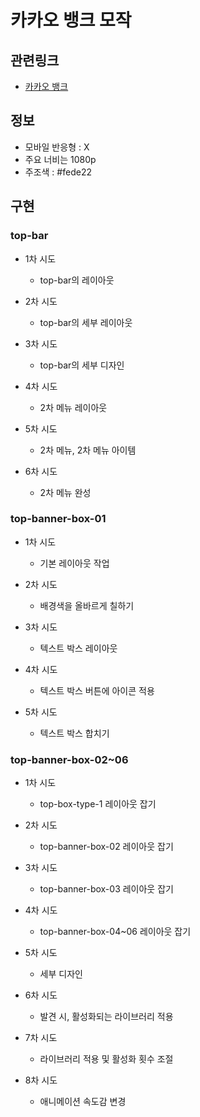 # 카카오 뱅크 모작

## 관련링크

- [카카오 뱅크](https://www.kakaobank.com/)

## 정보

- 모바일 반응형 : X
- 주요 너비는 1080p
- 주조색 : #fede22

## 구현

### top-bar

- 1차 시도

  - top-bar의 레이아웃

- 2차 시도

  - top-bar의 세부 레이아웃

- 3차 시도

  - top-bar의 세부 디자인

- 4차 시도

  - 2차 메뉴 레이아웃

- 5차 시도

  - 2차 메뉴, 2차 메뉴 아이템

- 6차 시도
  - 2차 메뉴 완성

### top-banner-box-01

- 1차 시도
  - 기본 레이아웃 작업

- 2차 시도
  - 배경색을 올바르게 칠하기

- 3차 시도
  - 텍스트 박스 레이아웃

- 4차 시도
  - 텍스트 박스 버튼에 아이콘 적용

- 5차 시도
  - 텍스트 박스 합치기

### top-banner-box-02~06

- 1차 시도
  - top-box-type-1 레이아웃 잡기

- 2차 시도
  - top-banner-box-02 레이아웃 잡기

- 3차 시도
  - top-banner-box-03 레이아웃 잡기

- 4차 시도
  - top-banner-box-04~06 레이아웃 잡기

- 5차 시도
  - 세부 디자인

- 6차 시도
  - 발견 시, 활성화되는 라이브러리 적용

- 7차 시도
  - 라이브러리 적용 및 활성화 횟수 조절

- 8차 시도
  - 애니메이션 속도감 변경